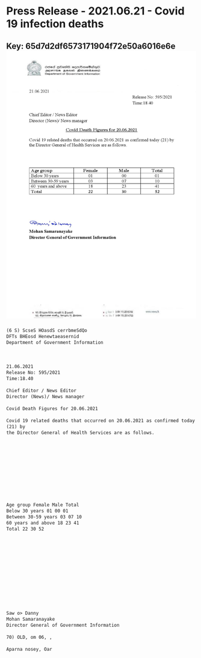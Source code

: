 # Press Release - 2021.06.21 - Covid 19 infection deaths 
Key: 65d7d2df6573171904f72e50a6016e6e 
![img](img/65d7d2df6573171904f72e50a6016e6e.jpg)
---
```
(6 S) ScseS HOasdS cerrbmeSdQo
DFTs BHEosd Henewtaeasernid
Department of Government Information

 

21.06.2021
Release No: 595/2021
Time:18.40

Chief Editor / News Editor
Director (News)/ News manager

Covid Death Figures for 20.06.2021

Covid 19 related deaths that occurred on 20.06.2021 as confirmed today (21) by
the Director General of Health Services are as follows.

 

 

 

 

 

Age group Female Male Total
Below 30 years 01 00 01
Between 30-59 years 03 07 10
60 years and above 18 23 41
Total 22 30 52

 

 

 

 

 

 

Saw o> Danny
Mohan Samaranayake
Director General of Government Information

70) OLD, om 06, ,

Aparna nosey, Oar

     

```
